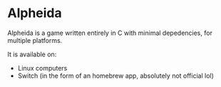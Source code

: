# Alpheida

Alpheida is a game written entirely in C with minimal depedencies, for multiple platforms.

It is available on:
- Linux computers
- Switch (in the form of an homebrew app, absolutely not official lol)


